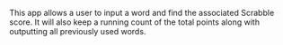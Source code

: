 This app allows a user to input a word and find the associated Scrabble score. It will also keep a running count of the total points along with outputting all previously used words.
